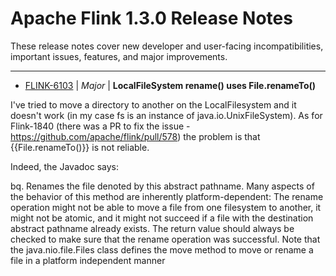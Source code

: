 
<!---
# Licensed to the Apache Software Foundation (ASF) under one
# or more contributor license agreements.  See the NOTICE file
# distributed with this work for additional information
# regarding copyright ownership.  The ASF licenses this file
# to you under the Apache License, Version 2.0 (the
# "License"); you may not use this file except in compliance
# with the License.  You may obtain a copy of the License at
#
#     http://www.apache.org/licenses/LICENSE-2.0
#
# Unless required by applicable law or agreed to in writing, software
# distributed under the License is distributed on an "AS IS" BASIS,
# WITHOUT WARRANTIES OR CONDITIONS OF ANY KIND, either express or implied.
# See the License for the specific language governing permissions and
# limitations under the License.
-->
# Apache Flink  1.3.0 Release Notes

These release notes cover new developer and user-facing incompatibilities, important issues, features, and major improvements.


---

* [FLINK-6103](https://issues.apache.org/jira/browse/FLINK-6103) | *Major* | **LocalFileSystem rename() uses File.renameTo()**

I\'ve tried to move a directory to another on the LocalFilesystem and it doesn\'t work (in my case fs is an instance of java.io.UnixFileSystem).
As for Flink-1840 (there was a PR to fix the issue - https://github.com/apache/flink/pull/578) the problem is that {{File.renameTo()}} is not reliable.

Indeed, the Javadoc says:

bq. Renames the file denoted by this abstract pathname. Many aspects of the behavior of this method are inherently platform-dependent: The rename operation might not be able to move a file from one filesystem to another, it might not be atomic, and it might not succeed if a file with the destination abstract pathname already exists. The return value should always be checked to make sure that the rename operation was successful. Note that the java.nio.file.Files class defines the move method to move or rename a file in a platform independent manner



